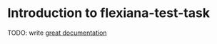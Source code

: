 # Introduction to flexiana-test-task

TODO: write [great documentation](http://jacobian.org/writing/what-to-write/)
